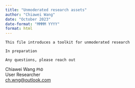 ---title: "Unmoderated research assets"author: "Chiawei Wang"date: "October 2023"date-format: "MMMM YYYY"format: html---`This file introduces a toolkit for unmoderated research``In preparation``Any questions, please reach out`Chiawei Wang `PhD`\User Researcher\[ch.wng\@outlook.com](mailto:ch.wng@outlook.com)